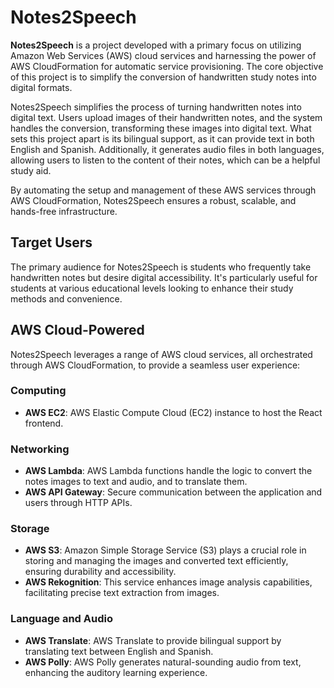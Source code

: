 # Notes2Speech

**Notes2Speech** is a project developed with a primary focus on utilizing Amazon Web Services (AWS) cloud services and harnessing the power of AWS CloudFormation for automatic service provisioning. The core objective of this project is to simplify the conversion of handwritten study notes into digital formats.

Notes2Speech simplifies the process of turning handwritten notes into digital text. Users upload images of their handwritten notes, and the system handles the conversion, transforming these images into digital text. What sets this project apart is its bilingual support, as it can provide text in both English and Spanish. Additionally, it generates audio files in both languages, allowing users to listen to the content of their notes, which can be a helpful study aid.

By automating the setup and management of these AWS services through AWS CloudFormation, Notes2Speech ensures a robust, scalable, and hands-free infrastructure.
## Target Users

The primary audience for Notes2Speech is students who frequently take handwritten notes but desire digital accessibility. It's particularly useful for students at various educational levels looking to enhance their study methods and convenience.

## AWS Cloud-Powered

Notes2Speech leverages a range of AWS cloud services, all orchestrated through AWS CloudFormation, to provide a seamless user experience:

### Computing
- **AWS EC2**: AWS Elastic Compute Cloud (EC2) instance to host the React frontend.

### Networking
- **AWS Lambda**: AWS Lambda functions handle the logic to convert the notes images to text and audio, and to translate them.
- **AWS API Gateway**: Secure communication between the application and users through HTTP APIs.

### Storage
- **AWS S3**: Amazon Simple Storage Service (S3) plays a crucial role in storing and managing the images and converted text efficiently, ensuring durability and accessibility.
- **AWS Rekognition**: This service enhances image analysis capabilities, facilitating precise text extraction from images.

### Language and Audio
- **AWS Translate**: AWS Translate to provide bilingual support by translating text between English and Spanish.
- **AWS Polly**: AWS Polly generates natural-sounding audio from text, enhancing the auditory learning experience.
